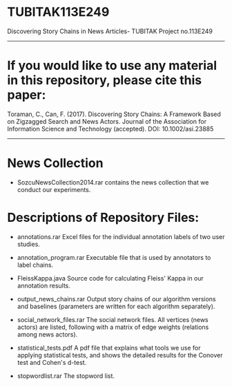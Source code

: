 # TUBITAK113E249
Discovering Story Chains in News Articles- TUBITAK Project no.113E249

*****
# If you would like to use any material in this repository, please cite this paper:

Toraman, C., Can, F. (2017). Discovering Story Chains: A Framework Based on Zigzagged Search and News Actors. Journal of the Association for Information Science and Technology (accepted). DOI: 10.1002/asi.23885
****

# News Collection
- SozcuNewsCollection2014.rar contains the news collection that we conduct our experiments.

# Descriptions of Repository Files:

- annotations.rar 
  Excel files for the individual annotation labels of two user studies.

- annotation_program.rar
	Executable file that is used by annotators to label chains.

- FleissKappa.java
	Source code for calculating Fleiss' Kappa in our annotation results.
  
- output_news_chains.rar
	Output story chains of our algorithm versions and baselines (parameters are written for each algorithm separately).

- social_network_files.rar
	The social network files. All vertices (news actors) are listed, following with a matrix of edge weights (relations among news actors).

- statistical_tests.pdf
	A pdf file that explains what tools we use for applying statistical tests, and shows the detailed results for the Conover test and Cohen's d-test. 
  
- stopwordlist.rar
	The stopword list.
